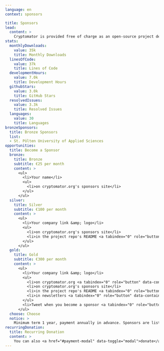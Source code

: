 ```yaml
---
language: en
context: sponsors

title: Sponsors
lead:
  content: >
    Cryptomator is provided free of charge as an open-source project despite the high development effort and is therefore dependent on donations. If you are also interested in further development, we offer you the opportunity to support us publicly by becoming our sponsor.
stats:
  monthlyDownloads:
    value: 35k
    title: Monthly Downloads
  linesOfCode:
    value: 37k
    title: Lines of Code
  developmentHours:
    value: 7.0k
    title: Development Hours
  githubStars:
    value: 3.0k
    title: GitHub Stars
  resolvedIssues:
    value: 3.3k
    title: Resolved Issues
  languages:
    value: 30
    title: Languages
bronzeSponsors:
  title: Bronze Sponsors
  list:
  - St. Pölten University of Applied Sciences
opportunities:
  title: Become a Sponsor
  bronze:
    title: Bronze
    subtitle: €25 per month
    content: >
      <ul>
        <li>Your name</li>
        <ul>
          <li>on cryptomator.org's sponsors site</li>
        </ul>
      </ul>
  silver:
    title: Silver
    subtitle: €100 per month
    content: >
      <ul>
        <li>Your company link &amp; logo</li>
        <ul>
          <li>on cryptomator.org's sponsors site</li>
          <li>in the project repo's README <a tabindex="0" role="button" data-container="body" data-toggle="popover" data-trigger="focus" data-content="17.1k visits per month"><span class="glyphicon glyphicon-info-sign text-muted"></span></a></li>
        </ul>
      </ul>
  gold:
    title: Gold
    subtitle: €300 per month
    content: >
      <ul>
        <li>Your company link &amp; logo</li>
        <ul>
          <li>on cryptomator.org <a tabindex="0" role="button" data-container="body" data-toggle="popover" data-trigger="focus" data-content="172k+ impressions per month"><span class="glyphicon glyphicon-info-sign text-muted"></span></a></li>
          <li>on cryptomator.org's sponsors site</li>
          <li>in the project repo's README <a tabindex="0" role="button" data-container="body" data-toggle="popover" data-trigger="focus" data-content="17.1k visits per month"><span class="glyphicon glyphicon-info-sign text-muted"></span></a></li>
          <li>in newsletters <a tabindex="0" role="button" data-container="body" data-toggle="popover" data-trigger="focus" data-content="4.7k+ subscribers"><span class="glyphicon glyphicon-info-sign text-muted"></span></a></li>
        </ul>
        <li>Tweet when you become a sponsor <a tabindex="0" role="button" data-container="body" data-toggle="popover" data-trigger="focus" data-content="3.5k+ followers"><span class="glyphicon glyphicon-info-sign text-muted"></span></a></li>
      </ul>
  choose: Choose
  notice: >
    Minimum term 1 year, payment annually in advance. Sponsors are listed chronologically within the selected tier. The logo will be put online within 5 working days after receipt of payment. You will receive an invoice with VAT. <a href="mailto:sales@cryptomator.org">Contact us</a> if you have questions.
recurringDonation:
  title: Recurring Donation
  content: >
    You can also <a href="#payment-modal" data-toggle="modal">donate</a> a custom amount. Choose between a one-time and monthly donation. Recurring donations are currently only available for credit cards. Monthly payments can be <a href="/support/">canceled</a> anytime.
---
```

